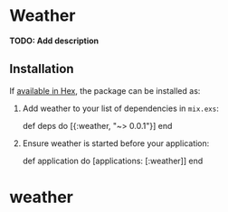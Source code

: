 # Weather

**TODO: Add description**

## Installation

If [available in Hex](https://hex.pm/docs/publish), the package can be installed as:

  1. Add weather to your list of dependencies in `mix.exs`:

        def deps do
          [{:weather, "~> 0.0.1"}]
        end

  2. Ensure weather is started before your application:

        def application do
          [applications: [:weather]]
        end

# weather
